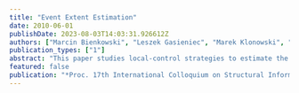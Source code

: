 ```yaml
---
title: "Event Extent Estimation"
date: 2010-06-01
publishDate: 2023-08-03T14:03:31.926612Z
authors: ["Marcin Bienkowski", "Leszek Gasieniec", "Marek Klonowski", "Miroslaw Korzeniowski", "Stefan Schmid"]
publication_types: ["1"]
abstract: "This paper studies local-control strategies to estimate the size of a certain event affecting an arbitrary connected subset of the nodes in a network. For example, our algorithms allow nodes in a peer-to-peer system to explore the remaining connected components after a Denial-of-Service attack, or nodes in a sensor network to assess the magnitude of a certain environmental event. In our model, each node can keep some extra information about its neighborhood computed during the deployment phase of the network. On the arrival of the event, the goal of the active nodes is to learn the network topology induced by the event, without the help of the remaining nodes. This paper studies the tradeoffs between message and time complexity of possible distributed solutions."
featured: false
publication: "*Proc. 17th International Colloquium on Structural Information and Communication Complexity (SIROCCO)*"
---
```


